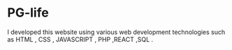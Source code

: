 # PG-life
I developed this website using  various web development technologies such as HTML , CSS , JAVASCRIPT , PHP ,REACT ,SQL . 
